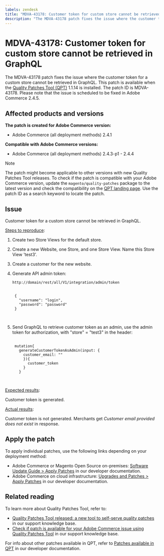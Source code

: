 ```yaml
---
labels: zendesk
title: "MDVA-43178: Customer token for custom store cannot be retrieved in GraphQL"
description: "The MDVA-43178 patch fixes the issue where the customer token for a custom store cannot be retrieved in GraphQL. This patch is available when the [Quality Patches Tool (QPT)](https://support.magento.com/hc/en-us/articles/360047139492) 1.1.14 is installed. The patch ID is MDVA-43178. Please note that the issue is scheduled to be fixed in Adobe Commerce 2.4.5."
---
```


# MDVA-43178: Customer token for custom store cannot be retrieved in GraphQL

The MDVA-43178 patch fixes the issue where the customer token for a custom store cannot be retrieved in GraphQL. This patch is available when the [Quality Patches Tool (QPT)](https://support.magento.com/hc/en-us/articles/360047139492) 1.1.14 is installed. The patch ID is MDVA-43178. Please note that the issue is scheduled to be fixed in Adobe Commerce 2.4.5.

## Affected products and versions

**The patch is created for Adobe Commerce version:**

* Adobe Commerce (all deployment methods) 2.4.1

**Compatible with Adobe Commerce versions:**

* Adobe Commerce (all deployment methods) 2.4.3-p1 - 2.4.4

>[!NOTE]
>
>The patch might become applicable to other versions with new Quality Patches Tool releases. To check if the patch is compatible with your Adobe Commerce version, update the `magento/quality-patches` package to the latest version and check the compatibility on the [QPT landing page](https://devdocs.magento.com/quality-patches/tool.html#patch-grid). Use the patch ID as a search keyword to locate the patch.

## Issue

Customer token for a custom store cannot be retrieved in GraphQL.

<u>Steps to reproduce</u>:

1. Create two Store Views for the default store.
1. Create a new Website, one Store, and one Store View. Name this Store View 'test3'.
1. Create a customer for the new website.
1. Generate API admin token:

    `http://domain/rest/all/V1/integration/admin/token`

    <pre>
    <code class="language-graphql">
    {
      "username": "login",
      "password": "password"
    }
    </code>
    </pre>

1. Send GraphQL to retrieve customer token as an admin, use the admin token for authorization, with "store" = "test3" in the header:

    <pre>
    <code class="language-graphql">
    mutation{
      generateCustomerTokenAsAdmin(input: {
        customer_email: "<customer_email>"
        }){
          customer_token
        }
      }
      </code>
      </pre>

<u>Expected results</u>:

Customer token is generated.

<u>Actual results</u>:

Customer token is not generated. Merchants get *Customer email provided does not exist* in response.

## Apply the patch

To apply individual patches, use the following links depending on your deployment method:

* Adobe Commerce or Magento Open Source on-premises: [Software Update Guide > Apply Patches](https://devdocs.magento.com/guides/v2.4/comp-mgr/patching/mqp.html) in our developer documentation.
* Adobe Commerce on cloud infrastructure: [Upgrades and Patches > Apply Patches](https://devdocs.magento.com/cloud/project/project-patch.html) in our developer documentation.

## Related reading

To learn more about Quality Patches Tool, refer to:

* [Quality Patches Tool released: a new tool to self-serve quality patches](https://support.magento.com/hc/en-us/articles/360047139492) in our support knowledge base.
* [Check if patch is available for your Adobe Commerce issue using Quality Patches Tool](https://support.magento.com/hc/en-us/articles/360047125252) in our support knowledge base.

For info about other patches available in QPT, refer to [Patches available in QPT](https://devdocs.magento.com/quality-patches/tool.html#patch-grid) in our developer documentation.